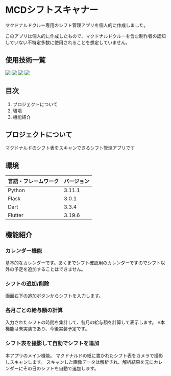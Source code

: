 # MCDシフトスキャナー
<p>マクドナルドクルー専用のシフト管理アプリを個人的に作成しました。</p>
<p>このアプリは個人的に作成したもので、マクドナルドクルーを含む制作者の認知していない不特定多数に使用されることを想定していません。</p>

## 使用技術一覧

<!-- シールド一覧 -->
<!-- 該当するプロジェクトの中から任意のものを選ぶ-->
<p style="display: inline">
  <img src="https://img.shields.io/badge/-Python-F2C63C.svg?logo=python&style=for-the-badge">
  <!-- バックエンド -->
  <img src="https://img.shields.io/badge/-Flask-000000.svg?logo=flask&style=plastic">
  <!-- フロントエンドのフレームワーク -->
  <img src="https://img.shields.io/badge/-Flutter-02569B.svg?logo=flutter&style=plastic">
  
  <!-- ミドルウェア一覧 -->
  <img src="https://img.shields.io/badge/-MySQL-4479A1.svg?logo=mysql&style=for-the-badge&logoColor=white">
</p>

## 目次

1. プロジェクトについて
2. 環境
3. 機能紹介

<!-- プロジェクトについて -->

## プロジェクトについて

マクドナルドのシフト表をスキャンできるシフト管理アプリです

## 環境

<!-- 言語、フレームワーク、ミドルウェア、インフラの一覧とバージョンを記載 -->

| 言語・フレームワーク  | バージョン |
| --------------------- | ---------- |
| Python                | 3.11.1     |
| Flask                 | 3.0.1      |
| Dart                  | 3.3.4      |
| Flutter               | 3.19.6     |


## 機能紹介
### カレンダー機能
基本的なカレンダーです。あくまでシフト確認用のカレンダーですのでシフト以外の予定を追加することはできません。
### シフトの追加/削除
  画面右下の追加ボタンからシフトを入力します。
### 各月ごとの給与額の計算
  入力されたシフトの時間を集計して、各月の給与額を計算して表示します。
  ※本機能は未実装であり、今後実装予定です。
### シフト表を撮影して自動でシフトを追加
 本アプリのメイン機能。
 マクドナルドの紙に書かれたシフト表をカメラで撮影しスキャンします。
 スキャンした画像データは解析され、解析結果を元にカレンダーにその日のシフトを自動で追加します。
